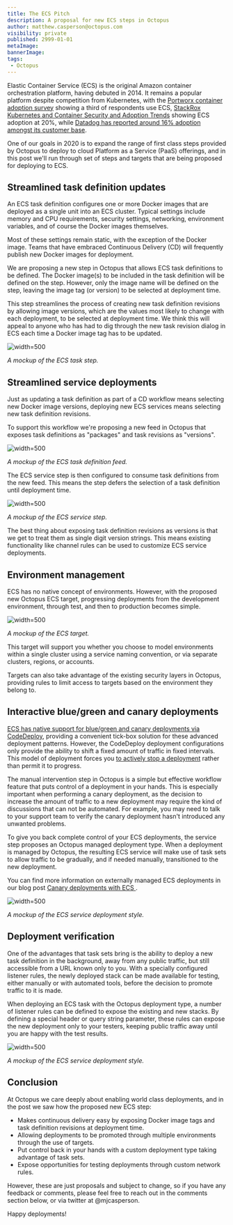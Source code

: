 ```yaml
---
title: The ECS Pitch
description: A proposal for new ECS steps in Octopus
author: matthew.casperson@octopus.com
visibility: private
published: 2999-01-01
metaImage: 
bannerImage: 
tags:
 - Octopus
---
```


Elastic Container Service (ECS) is the original Amazon container orchestration platform, having debuted in 2014. It remains a popular platform despite competition from Kubernetes, with the [Portworx container adoption survey](https://portworx.com/wp-content/uploads/2019/05/2019-container-adoption-survey.pdf) showing a third of respondents use ECS, [StackRox Kubernetes and Container Security and Adoption Trends](https://www.stackrox.com/kubernetes-adoption-security-and-market-share-for-containers/) showing ECS adoption at 20%, while [Datadog has reported around 16% adoption amongst its customer base](https://www.datadoghq.com/blog/3-clear-trends-in-ecs-adoption/).

One of our goals in 2020 is to expand the range of first class steps provided by Octopus to deploy to cloud Platform as a Service (PaaS) offerings, and in this post we'll run through set of steps and targets that are being proposed for deploying to ECS.

## Streamlined task definition updates

An ECS task definition configures one or more Docker images that are deployed as a single unit into an ECS cluster. Typical settings include memory and CPU requirements, security settings, networking, environment variables, and of course the Docker images themselves.

Most of these settings remain static, with the exception of the Docker image. Teams that have embraced Continuous Delivery (CD) will frequently publish new Docker images for deployment.

We are proposing a new step in Octopus that allows ECS task definitions to be defined. The Docker image(s) to be included in the task definition will be defined on the step. However, only the image name will be defined on the step, leaving the image tag (or version) to be selected at deployment time.

This step streamlines the process of creating new task definition revisions by allowing image versions, which are the values most likely to change with each deployment, to be selected at deployment time. We think this will appeal to anyone who has had to dig through the new task revision dialog in ECS each time a Docker image tag has to be updated.

![](https://via.placeholder.com/500x300 "width=500")

*A mockup of the ECS task step.*

## Streamlined service deployments

Just as updating a task definition as part of a CD workflow means selecting new Docker image versions, deploying new ECS services means selecting new task definition revisions.

To support this workflow we're proposing a new feed in Octopus that exposes task definitions as "packages" and task revisions as "versions".

![](https://via.placeholder.com/500x300 "width=500")

*A mockup of the ECS task definition feed.*

The ECS service step is then configured to consume task definitions from the new feed. This means the step defers the selection of a task definition until deployment time.

![](https://via.placeholder.com/500x300 "width=500")

*A mockup of the ECS service step.*

The best thing about exposing task definition revisions as versions is that we get to treat them as single digit version strings. This means existing functionality like channel rules can be used to customize ECS service deployments.

## Environment management

ECS has no native concept of environments. However, with the proposed new Octopus ECS target, progressing deployments from the development environment, through test, and then to production becomes simple.

![](https://via.placeholder.com/500x300 "width=500")

*A mockup of the ECS target.*

This target will support you whether you choose to model environments within a single cluster using a service naming convention, or via separate clusters, regions, or accounts.

Targets can also take advantage of the existing security layers in Octopus, providing rules to limit access to targets based on the environment they belong to.

## Interactive blue/green and canary deployments

[ECS has native support for blue/green and canary deployments via CodeDeploy](https://docs.aws.amazon.com/AmazonECS/latest/userguide/deployment-type-bluegreen.html), providing a convenient tick-box solution for these advanced deployment patterns. However, the CodeDeploy deployment configurations only provide the ability to shift a fixed amount of traffic in fixed intervals. This model of deployment forces you [to actively stop a deployment](https://docs.amazonaws.cn/en_us/codedeploy/latest/userguide/deployments-stop.html) rather than permit it to progress.

The manual intervention step in Octopus is a simple but effective workflow feature that puts control of a deployment in your hands. This is especially important when performing a canary deployment, as the decision to increase the amount of traffic to a new deployment may require the kind of discussions that can not be automated. For example, you may need to  talk to your support team to verify the canary deployment hasn't introduced any unwanted problems.

To give you back complete control of your ECS deployments, the service step proposes an Octopus managed deployment type. When a deployment is managed by Octopus, the resulting ECS service will make use of task sets to allow traffic to be gradually, and if needed manually, transitioned to the new deployment.

You can find more information on externally managed ECS deployments in our blog post [
Canary deployments with ECS
](https://octopus.com/blog/ecs-canary-deployments).

![](https://via.placeholder.com/500x300 "width=500")

*A mockup of the ECS service deployment style.*

## Deployment verification

One of the advantages that task sets bring is the ability to deploy a new task definition in the background, away from any public traffic, but still accessible from a URL known only to you. With a specially configured listener rules, the newly deployed stack can be made available for testing, either manually or with automated tools, before the decision to promote traffic to it is made.

When deploying an ECS task with the Octopus deployment type, a number of listener rules can be defined to expose the existing and new stacks. By defining a special header or query string parameter, these rules can expose the new deployment only to your testers, keeping public traffic away until you are happy with the test results.

![](https://via.placeholder.com/500x300 "width=500")

*A mockup of the ECS service deployment style.*

## Conclusion

At Octopus we care deeply about enabling world class deployments, and in the post we saw how the proposed new ECS step:

* Makes continuous delivery easy by exposing Docker image tags and task definition revisions at deployment time.
* Allowing deployments to be promoted through multiple environments through the use of targets.
* Put control back in your hands with a custom deployment type taking advantage of task sets.
* Expose opportunities for testing deployments through custom network rules.

However, these are just proposals and subject to change, so if you have any feedback or comments, please feel free to reach out in the comments section below, or via twitter at @mjcasperson.

Happy deployments!